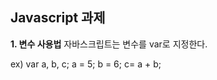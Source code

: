 ## Javascript 과제

**1. 변수 사용법**
자바스크립트는 변수를 var로 지정한다.

ex) var a, b, c;
	  a = 5;
	  b = 6;
	  c= a + b;
<!--stackedit_data:
eyJoaXN0b3J5IjpbLTkyNjgyMjMyLC05MTg5NjIwNTRdfQ==
-->